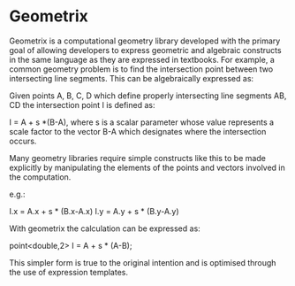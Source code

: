 Geometrix
=========

Geometrix is a computational geometry library developed with the primary goal of allowing developers to express geometric and algebraic constructs in the same language as they are expressed in textbooks. For example, a common geometry problem is to find the intersection point between two intersecting line segments. This can be algebraically expressed as: 

Given points A, B, C, D which define properly intersecting line segments AB, CD the intersection point I is defined as:

I = A + s *(B-A), where s is a scalar parameter whose value represents a scale factor to the vector B-A which designates where the intersection occurs.

Many geometry libraries require simple constructs like this to be made explicitly by manipulating the elements of the points and vectors involved in the computation.

e.g.: 

I.x = A.x + s * (B.x-A.x)
I.y = A.y + s * (B.y-A.y)

With geometrix the calculation can be expressed as:

point<double,2> I = A + s * (A-B);

This simpler form is true to the original intention and is optimised through the use of expression templates.

